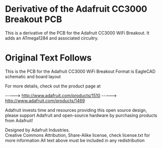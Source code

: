 Derivative of the Adafruit CC3000 Breakout PCB
==============================================
This is a derivative of the PCB for the Adafruit CC3000 WiFi Breakout. It adds an ATmega1284 and associated circuitry.

# Original Text Follows

This is the PCB for the Adafruit CC3000 WiFi Breakout
Format is EagleCAD schematic and board layout

For more details, check out the product page at

-----> http://www.adafruit.com/products/1510
-----> http://www.adafruit.com/products/1469

Adafruit invests time and resources providing this open source design, 
please support Adafruit and open-source hardware by purchasing 
products from Adafruit!

Designed by Adafruit Industries.  
Creative Commons Attribution, Share-Alike license, check license.txt for more information
All text above must be included in any redistribution